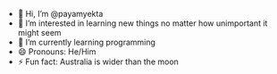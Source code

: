 - 👋 Hi, I’m @payamyekta
- 👀 I’m interested in learning new things no matter how unimportant it might seem
- 🌱 I’m currently learning programming
- 😄 Pronouns: He/Him
- ⚡ Fun fact: Australia is wider than the moon
